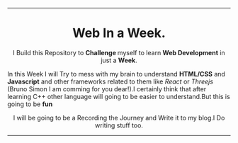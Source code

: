 ***
<h1 align="Center">Web In a Week.</h1>


<p align="Center">I Build this Repository to  <strong> Challenge </strong> myself to learn <strong>Web Development</strong> in just a <strong>Week</strong>.</p>


In this Week I will Try to mess with my brain to understand **HTML/CSS** and **Javascript** and other frameworks related to them like *React* or *Threejs* (Bruno Simon I am comming for you dear!).I certainly think that after learning C++ other language will going to be easier to understand.But this is going to be **fun**

<p align="Center">I will be going to be a Recording the Journey and Write it to my blog.I Do writing stuff too.</p>

---
